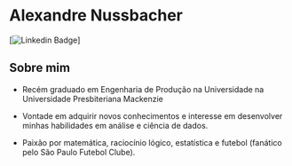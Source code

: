 # Alexandre Nussbacher

[![Linkedin Badge](https://img.shields.io/badge/linkedin-%230077B5.svg?&style=for-the-badge&logo=linkedin&logoColor=white)]

## Sobre mim

* Recém graduado em Engenharia de Produção na Universidade na Universidade Presbiteriana Mackenzie

* Vontade em adquirir novos conhecimentos e interesse em desenvolver minhas habilidades em análise e ciência de dados.

* Paixão por matemática, raciocínio lógico, estatística e futebol (fanático pelo São Paulo Futebol Clube).

<!--
**alexandrenussbacher/alexandrenussbacher** is a ✨ _special_ ✨ repository because its `README.md` (this file) appears on your GitHub profile.

Here are some ideas to get you started:

- 🔭 I’m currently working on ...
- 🌱 I’m currently learning ...
- 👯 I’m looking to collaborate on ...
- 🤔 I’m looking for help with ...
- 💬 Ask me about ...
- 📫 How to reach me: ...
- 😄 Pronouns: ...
- ⚡ Fun fact: ...
-->

